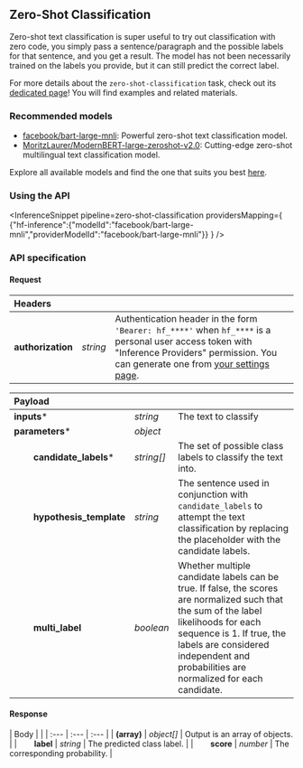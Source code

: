 <!---
This markdown file has been generated from a script. Please do not edit it directly.
For more details, check out:
- the `generate.ts` script: https://github.com/huggingface/hub-docs/blob/main/scripts/inference-providers/scripts/generate.ts
- the task template defining the sections in the page: https://github.com/huggingface/hub-docs/tree/main/scripts/inference-providers/templates/task/zero-shot-classification.handlebars
- the input jsonschema specifications used to generate the input markdown table: https://github.com/huggingface/huggingface.js/blob/main/packages/tasks/src/tasks/zero-shot-classification/spec/input.json
- the output jsonschema specifications used to generate the output markdown table: https://github.com/huggingface/huggingface.js/blob/main/packages/tasks/src/tasks/zero-shot-classification/spec/output.json
- the snippets used to generate the example:
  - curl: https://github.com/huggingface/huggingface.js/blob/main/packages/tasks/src/snippets/curl.ts
  - python: https://github.com/huggingface/huggingface.js/blob/main/packages/tasks/src/snippets/python.ts
  - javascript: https://github.com/huggingface/huggingface.js/blob/main/packages/tasks/src/snippets/js.ts
- the "tasks" content for recommended models: https://huggingface.co/api/tasks
--->

## Zero-Shot Classification

Zero-shot text classification is super useful to try out classification with zero code, you simply pass a sentence/paragraph and the possible labels for that sentence, and you get a result. The model has not been necessarily trained on the labels you provide, but it can still predict the correct label.

<Tip>

For more details about the `zero-shot-classification` task, check out its [dedicated page](https://huggingface.co/tasks/zero-shot-classification)! You will find examples and related materials.

</Tip>

### Recommended models

- [facebook/bart-large-mnli](https://huggingface.co/facebook/bart-large-mnli): Powerful zero-shot text classification model.
- [MoritzLaurer/ModernBERT-large-zeroshot-v2.0](https://huggingface.co/MoritzLaurer/ModernBERT-large-zeroshot-v2.0): Cutting-edge zero-shot multilingual text classification model.

Explore all available models and find the one that suits you best [here](https://huggingface.co/models?inference=warm&pipeline_tag=zero-shot-classification&sort=trending).

### Using the API


<InferenceSnippet
    pipeline=zero-shot-classification
    providersMapping={ {"hf-inference":{"modelId":"facebook/bart-large-mnli","providerModelId":"facebook/bart-large-mnli"}} }
/>



### API specification

#### Request

| Headers |   |    |
| :--- | :--- | :--- |
| **authorization** | _string_ | Authentication header in the form `'Bearer: hf_****'` when `hf_****` is a personal user access token with "Inference Providers" permission. You can generate one from [your settings page](https://huggingface.co/settings/tokens/new?ownUserPermissions=inference.serverless.write&tokenType=fineGrained). |


| Payload |  |  |
| :--- | :--- | :--- |
| **inputs*** | _string_ | The text to classify |
| **parameters*** | _object_ |  |
| **&nbsp;&nbsp;&nbsp;&nbsp;&nbsp;&nbsp;&nbsp;&nbsp;candidate_labels*** | _string[]_ | The set of possible class labels to classify the text into. |
| **&nbsp;&nbsp;&nbsp;&nbsp;&nbsp;&nbsp;&nbsp;&nbsp;hypothesis_template** | _string_ | The sentence used in conjunction with `candidate_labels` to attempt the text classification by replacing the placeholder with the candidate labels. |
| **&nbsp;&nbsp;&nbsp;&nbsp;&nbsp;&nbsp;&nbsp;&nbsp;multi_label** | _boolean_ | Whether multiple candidate labels can be true. If false, the scores are normalized such that the sum of the label likelihoods for each sequence is 1. If true, the labels are considered independent and probabilities are normalized for each candidate. |


#### Response

| Body |  |
| :--- | :--- | :--- |
| **(array)** | _object[]_ | Output is an array of objects. |
| **&nbsp;&nbsp;&nbsp;&nbsp;&nbsp;&nbsp;&nbsp;&nbsp;label** | _string_ | The predicted class label. |
| **&nbsp;&nbsp;&nbsp;&nbsp;&nbsp;&nbsp;&nbsp;&nbsp;score** | _number_ | The corresponding probability. |

